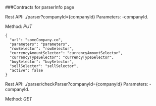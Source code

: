 ###Contracts for parserInfo page

Rest API: ./parser?companyId={companyId}
Parameters: 
    -companyId.

Method: *PUT*

```
{
  "url": "someCompany.co",
  "parameters": "parameters",
  "rowSelector": "rowSelector",
  "currencyAmountSelector": "currencyAmountSelector",
  "currencyTypeSelector": "currencyTypeSelector",
  "buySelector": "buySelector",
  "sellSelector": "sellSelector",
  "active": false
}
```

Rest API: ./parser/checkParser?companyId={companyId}
Parameters: 
    -companyId.

Method: *GET*